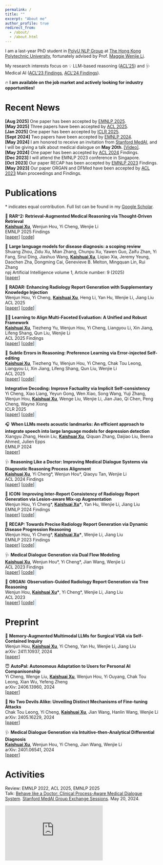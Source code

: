 ```yaml
---
permalink: /
title: ""
excerpt: "About me"
author_profile: true
redirect_from: 
  - /about/
  - /about.html
---
```


I am a last-year PhD student in [PolyU NLP Group](https://polyunlp.github.io/) at [The Hong Kong Polytechnic University](https://www.polyu.edu.hk/), fortunately advised by Prof. [ Maggie Wenjie Li](https://www4.comp.polyu.edu.hk/~cswjli/).  

My research interests focus on 💡 LLM-based reasoning ([ACL'25](https://arxiv.org/abs/2410.06638)) and 🩺 Medical AI ([ACL'23 Findings](https://arxiv.org/abs/2305.18109), [ACL'24 Findings](https://arxiv.org/abs/2406.13934)).

🔥 **I am available on the job market and actively looking for industry opportunities!**    

Recent News
======
**[Aug 2025]** One paper has been accepted by [EMNLP 2025](https://2025.emnlp.org/).  
**[May 2025]** Three papers have been accepted by [ACL 2025](https://2025.aclweb.org/).  
**[Jan 2025]** One paper has been accepted by [ICLR 2025](https://iclr.cc/).  
**[Sept 2024]** Two papers have been accepted by [EMNLP 2024](https://2024.emnlp.org/).  
**[May 2024]** I am honored to receive an invitation from [Stanford MedAI](https://stanford-medai.github.io/), and I will be giving a talk about medical dialogue on **May 20th**. [\[Video\]](https://www.youtube.com/watch?v=T4if1iDbxaE).  
**[May 2024]** One paper has been accepted by [ACL 2024](https://2024.aclweb.org/) Findings.  
**[Dec 2023]** I will attend the EMNLP 2023 conference in Singapore.\
**[Oct 2023]** Our paper RECAP has been accepted by [EMNLP 2023](https://2023.emnlp.org) Findings.\
**[May 2023]** Our paper ORGAN and DFMed have been accepted by [ACL 2023](https://2023.aclweb.org) Main proceedings and Findings.

Publications
======
\* indicates equal contribution. Full list can be found in my [Google Scholar](https://scholar.google.com/citations?user=qfJ9u80AAAAJ).

🤔 **RAR^2: Retrieval-Augmented Medical Reasoning via Thought-Driven Retrieval**  
  **<u>Kaishuai Xu</u>**, Wenjun Hou, Yi Cheng, Wenjie Li  
  EMNLP 2025 Findings  
  \[[paper]()\] \[[code]()\]

🩻 **Large language models for disease diagnosis: a scoping review**  
  Shuang Zhou, Zidu Xu, Mian Zhang, Chunpu Xu, Yawen Guo, Zaifu Zhan, Yi Fang, Sirui Ding, Jiashuo Wang, **<u>Kaishuai Xu</u>**, Liqiao Xia, Jeremy Yeung, Daochen Zha, Dongming Cai, Genevieve B. Melton, Mingquan Lin, Rui Zhang  
  npj Artificial Intelligence volume 1, Article number: 9 (2025)  
  \[[paper](https://www.nature.com/articles/s44387-025-00011-z)\]  

🩻 **RADAR: Enhancing Radiology Report Generation with Supplementary Knowledge Injection**  
  Wenjun Hou, Yi Cheng, **<u>Kaishuai Xu</u>**, Heng Li, Yan Hu, Wenjie Li, Jiang Liu  
  ACL 2025  
  \[[paper](https://arxiv.org/abs/2505.14318)\] \[[code](https://github.com/wjhou/Radar)\]&nbsp;&nbsp;
<span id="star-count-radar" class="github-stars"></span>
<script src="/_pages/script.js"></script>

👨‍⚖️ **Learning to Align Multi-Faceted Evaluation: A Unified and Robust Framework**  
  **<u>Kaishuai Xu</u>**, Tiezheng Yu, Wenjun Hou, Yi Cheng, Liangyou Li, Xin Jiang, Lifeng Shang, Qun Liu, Wenjie Li  
  ACL 2025 Findings  
  \[[paper](https://arxiv.org/abs/2502.18874)\] \[[code](https://github.com/kaishxu/ARJudge)\]&nbsp;&nbsp;
<span id="star-count-arjudge" class="github-stars"></span>
<script src="/_pages/script.js"></script>

🤔 **Subtle Errors in Reasoning: Preference Learning via Error-injected Self-editing**  
  **<u>Kaishuai Xu</u>**, Tiezheng Yu, Wenjun Hou, Yi Cheng, Chak Tou Leong, Liangyou Li, Xin Jiang, Lifeng Shang, Qun Liu, Wenjie Li  
  ACL 2025  
  \[[paper](https://arxiv.org/abs/2410.06638)\] \[[code](https://github.com/kaishxu/RISE)\]&nbsp;&nbsp;
<span id="star-count-rise" class="github-stars"></span>
<script src="/_pages/script.js"></script>

 **Integrative Decoding: Improve Factuality via Implicit Self-consistency**  
  Yi Cheng, Xiao Liang, Yeyun Gong, Wen Xiao, Song Wang, Yuji Zhang, Wenjun Hou, **<u>Kaishuai Xu</u>**, Wenge Liu, Wenjie Li, Jian Jiao, Qi Chen, Peng Cheng, Wayne Xiong  
  ICLR 2025  
  \[[paper](https://arxiv.org/abs/2410.01556)\] \[[code](https://github.com/YiCheng98/IntegrativeDecoding)]&nbsp;&nbsp;
<span id="star-count-IntegrativeDecoding" class="github-stars"></span>
<script src="/_pages/script.js"></script>

🎧 **When LLMs meets acoustic landmarks: An efficient approach to integrate speech into large language models for depression detection**  
  Xiangyu Zhang, Hexin Liu, **<u>Kaishuai Xu</u>**, Qiquan Zhang, Daijiao Liu, Beena Ahmed, Julien Epps  
  EMNLP 2024  
  \[[paper](https://arxiv.org/abs/2402.13276)\]

🩺 **Reasoning Like a Doctor: Improving Medical Dialogue Systems via Diagnostic Reasoning Process Alignment**  
  **<u>Kaishuai Xu</u>**, Yi Cheng\*, Wenjun Hou\*, Qiaoyu Tan, Wenjie Li  
  ACL 2024 Findings  
  \[[paper](http://arxiv.org/abs/2406.13934)\] \[[code](https://github.com/kaishxu/Emulation)\]&nbsp;&nbsp;
<span id="star-count-emulation" class="github-stars"></span>
<script src="/_pages/script.js"></script>

🩻 **ICON: Improving Inter-Report Consistency of Radiology Report Generation via Lesion-aware Mix-up Augmentation**  
  Wenjun Hou, Yi Cheng*, **<u>Kaishuai Xu</u>\***, Yan Hu, Wenjie Li, Jiang Liu   
  EMNLP 2024 Findings  
  \[[paper](https://arxiv.org/abs/2402.12844)\] \[[code](https://github.com/wjhou/ICon)\]&nbsp;&nbsp;
<span id="star-count-icon" class="github-stars"></span>
<script src="/_pages/script.js"></script>

🩻 **RECAP: Towards Precise Radiology Report Generation via Dynamic Disease Progression Reasoning**  
  Wenjun Hou, Yi Cheng\*, **<u>Kaishuai Xu</u>\***, Wenjie Li, Jiang Liu  
  EMNLP 2023 Findings  
  \[[paper](https://arxiv.org/abs/2310.13864)\] \[[code](https://github.com/wjhou/Recap)\]&nbsp;&nbsp;
<span id="star-count-recap" class="github-stars"></span>
<script src="/_pages/script.js"></script>

🩺 **Medical Dialogue Generation via Dual Flow Modeling**  
  **<u>Kaishuai Xu</u>**, Wenjun Hou\*, Yi Cheng\*, Jian Wang, Wenjie Li  
  ACL 2023 Findings  
  \[[paper](https://arxiv.org/abs/2305.18109)\] \[[code](https://github.com/kaishxu/DFMed)\]&nbsp;&nbsp;
<span id="star-count-dfmed" class="github-stars"></span>
<script src="/_pages/script.js"></script>

🩻 **ORGAN: Observation-Guided Radiology Report Generation via Tree Reasoning**  
  Wenjun Hou, **<u>Kaishuai Xu</u>\***, Yi Cheng\*, Wenjie Li, Jiang Liu  
  ACL 2023  
  \[[paper](https://arxiv.org/abs/2306.06466)\] \[[code](https://github.com/wjhou/ORGan)\]&nbsp;&nbsp;
<span id="star-count-organ" class="github-stars"></span>
<script src="/_pages/script.js"></script>
<style>
  .github-stars {
      background-color: #D9E8F6;
      padding: 3.0px;
      color: rgb(0, 0, 0);
      border-radius: 5px;
      margin-left: -8px;
      height: auto;
  }
</style>

Preprint
======

🩻 **Memory-Augmented Multimodal LLMs for Surgical VQA via Self-Contained Inquiry**  
  Wenjun Hou, **<u>Kaishuai Xu</u>**, Yi Cheng, Yan Hu, Wenjie Li, Jiang Liu  
  arXiv: 2411.10937, 2024  
  \[[paper](https://arxiv.org/abs/2411.10937)\]

😇 **AutoPal: Autonomous Adaptation to Users for Personal AI Companisonship**  
  Yi Cheng, Wenge Liu, **<u>Kaishuai Xu</u>**, Wenjun Hou, Yi Ouyang, Chak Tou Leong, Xian Wu, Yefeng Zheng  
  arXiv: 2406.13960, 2024  
  \[[paper](https://arxiv.org/abs/2406.13960)\]

👿 **No Two Devils Alike: Unveiling Distinct Mechanisms of Fine-tuning Attacks**  
  Chak Tou Leong, Yi Cheng, **<u>Kaishuai Xu</u>**, Jian Wang, Hanlin Wang, Wenjie Li  
  arXiv: 2405.16229, 2024  
  \[[paper](https://arxiv.org/abs/2405.16229)\]

🩺 **Medical Dialogue Generation via Intuitive-then-Analytical Differential Diagnosis**  
  **<u>Kaishuai Xu</u>**, Wenjun Hou, Yi Cheng, Jian Wang, Wenjie Li  
  arXiv: 2401.06541, 2024  
  \[[paper](https://arxiv.org/abs/2401.06541)\]  

Activities
======
Review: EMNLP 2022, ACL 2025, EMNLP 2025    
Talk: [Behave like a Doctor: Clinical Process-Aware Medical Dialogue System](https://www.youtube.com/watch?v=T4if1iDbxaE&t=1123s). [Stanford MedAI Group Exchange Sessions](https://stanford-medai.github.io/). May 20, 2024.
<iframe class="custom-iframe" src="https://www.youtube.com/embed/T4if1iDbxaE" frameborder="0" allow="accelerometer; autoplay; encrypted-media; gyroscope; picture-in-picture" allowfullscreen></iframe>
<style>
.custom-iframe {
    width: 320px !important;
    height: 180px !important;
}
</style>
<script type='text/javascript' id='clustrmaps' src='//cdn.clustrmaps.com/map_v2.js?cl=ffffff&w=349&t=tt&d=OQN1yjd4wsRYTf95Ow-yUUL81sV4TnISMjKniwrRS2I&co=5ebcff&cmo=ff0404&cmn=2edc2e'></script>
